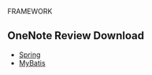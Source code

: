 FRAMEWORK


## OneNote Review Download

* [Spring](https://github.com/RyuKyeongWoo/onenote-review/blob/main/sist_review/Spring.one?raw=true)
* [MyBatis](https://github.com/RyuKyeongWoo/onenote-review/blob/main/sist_review/MyBatis.one?raw=true)
